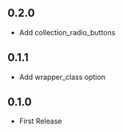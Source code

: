 ## 0.2.0

- Add collection_radio_buttons

## 0.1.1

- Add wrapper_class option

## 0.1.0

- First Release
